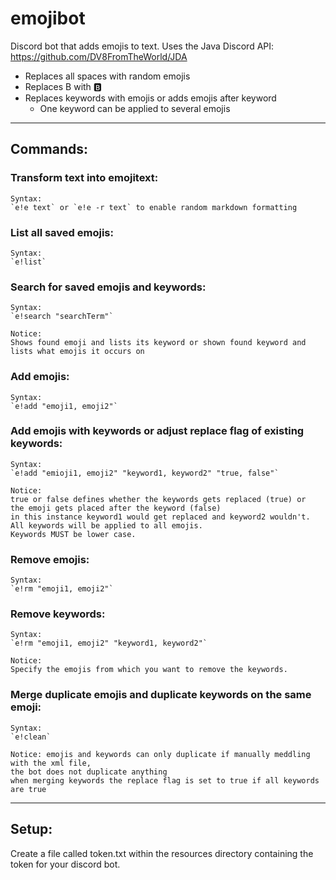 # emojibot

Discord bot that adds emojis to text.
Uses the Java Discord API: https://github.com/DV8FromTheWorld/JDA

* Replaces all spaces with random emojis
* Replaces B with 🅱️
* Replaces keywords with emojis or adds emojis after keyword
    * One keyword can be applied to several emojis

____________________________________________________________________________________________________________________

## Commands:

### Transform text into emojitext:

    Syntax:
    `e!e text` or `e!e -r text` to enable random markdown formatting

### List all saved emojis:

    Syntax:
    `e!list`

### Search for saved emojis and keywords:

    Syntax:
    `e!search "searchTerm"`

    Notice:
    Shows found emoji and lists its keyword or shown found keyword and lists what emojis it occurs on

### Add emojis:

    Syntax:
    `e!add "emoji1, emoji2"`

### Add emojis with keywords or adjust replace flag of existing keywords:

    Syntax:
    `e!add "emioji1, emoji2" "keyword1, keyword2" "true, false"`

    Notice:
    true or false defines whether the keywords gets replaced (true) or
    the emoji gets placed after the keyword (false)
    in this instance keyword1 would get replaced and keyword2 wouldn't.
    All keywords will be applied to all emojis.
    Keywords MUST be lower case.

### Remove emojis:

    Syntax:
    `e!rm "emoji1, emoji2"`

### Remove keywords:

    Syntax:
    `e!rm "emoji1, emoji2" "keyword1, keyword2"`

    Notice:
    Specify the emojis from which you want to remove the keywords.

### Merge duplicate emojis and duplicate keywords on the same emoji:

    Syntax:
    `e!clean`

    Notice: emojis and keywords can only duplicate if manually meddling with the xml file,
    the bot does not duplicate anything
    when merging keywords the replace flag is set to true if all keywords are true

____________________________________________________________________________________________________________________

## Setup:

Create a file called token.txt within the resources directory containing the token for your discord bot.
